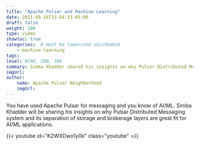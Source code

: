 ```yaml
---
title: "Apache Pulsar and Machine Learning"
date: 2021-09-16T15:54:13-05:00
draft: false
weight: 100
type: video
showtoc: true
categories:  # must be lowercase shishkabob
    - machine-learning
tags:
level: #100, 200, 300
summary: Simba Khadder shared his insights on why Pulsar Distributed Messaging system and its separation of storage and brokerage layers are great fit for AI/ML applications.
imgUrl:
author:
    name: Apache Pulsar Neighborhood
    imgUrl:
---
```


You have used Apache Pulsar for messaging and you know of AI/ML. Simba Khadder will be sharing his insights on why Pulsar Distributed Messaging system and its separation of storage and brokerage layers are great fit for AI/ML applications.

{{< youtube id="K2WXDwo1y0k" class="youtube" >}}

